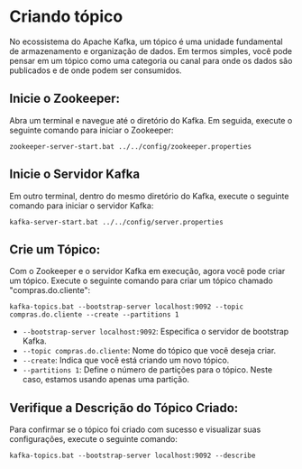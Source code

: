 # Criando tópico
No ecossistema do Apache Kafka, um tópico é uma unidade fundamental de armazenamento e organização de dados. Em termos simples, você pode pensar em um tópico como uma categoria ou canal para onde os dados são publicados e de onde podem ser consumidos.

##  Inicie o Zookeeper:
Abra um terminal e navegue até o diretório do Kafka. Em seguida, execute o seguinte comando para iniciar o Zookeeper:

`zookeeper-server-start.bat ../../config/zookeeper.properties`

## Inicie o Servidor Kafka
Em outro terminal, dentro do mesmo diretório do Kafka, execute o seguinte comando para iniciar o servidor Kafka:

`kafka-server-start.bat ../../config/server.properties`

## Crie um Tópico:
Com o Zookeeper e o servidor Kafka em execução, agora você pode criar um tópico. Execute o seguinte comando para criar um tópico chamado "compras.do.cliente":

`kafka-topics.bat --bootstrap-server localhost:9092 --topic compras.do.cliente --create --partitions 1`

-   `--bootstrap-server localhost:9092`: Especifica o servidor de bootstrap Kafka.
-   `--topic compras.do.cliente`: Nome do tópico que você deseja criar.
-   `--create`: Indica que você está criando um novo tópico.
-   `--partitions 1`: Define o número de partições para o tópico. Neste caso, estamos usando apenas uma partição.

## Verifique a Descrição do Tópico Criado:
Para confirmar se o tópico foi criado com sucesso e visualizar suas configurações, execute o seguinte comando:

`kafka-topics.bat --bootstrap-server localhost:9092 --describe`
